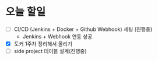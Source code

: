 # 오늘 할일

- [ ]  CI/CD (Jenkins + Docker + Github Webhook) 세팅 (진행중)
    - Jenkins + Webhook 연동 성공
- [x]  도커 1주차 정리해서 올리기
- [ ]  side project 테이블 설계(진행중)
